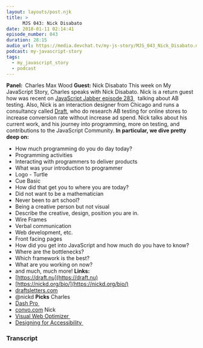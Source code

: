 ```yaml
---
layout: layouts/post.njk
title: >
      MJS 043: Nick Disabato
date: 2018-01-11 02:14:41
episode_number: 043
duration: 28:15
audio_url: https://media.devchat.tv/my-js-story/MJS_043_Nick_Disabato.mp3
podcast: my-javascript-story
tags: 
  - my_javascript_story
  - podcast
---
```


 **Panel:&nbsp;** Charles Max Wood **Guest:** Nick Disabato This week on My JavaScript Story, Charles speaks with Nick Disabato. Nick is a return guest how was recent on [JavaScript Jabber episode 283&nbsp;](https://devchat.tv/js-jabber/jsj-283-ab-testing-nick-disabato)&nbsp; talking about AB testing. Also, Nick is an interaction designer from Chicago and runs a consultancy called [Draft](https://draft.nu), who do research AB testing for online stores to increase conversion rate without increase ad spend. Nick talks about his current work, and his journey into programming, more on testing, and contributions to the JavaScript Community. **In particular, we dive pretty deep on:**
- How much programming do you do day today?
- Programming activities
- Interacting with programmers to deliver products
- What was your introduction to programmer
- Logo - Turtle
- Cue Basic
- How did that get you to where you are today?
- Did not want to be a mathematician
- Never been to art school?
- Being a creative person but not visual
- Describe the creative, design, position you are in.
- Wire Frames
- Verbal communication
- Web development, etc.
- Front facing pages
- How did you get into JavaScript and how much do you have to know?
- Where are the bottlenecks?
- Which framework is the best?
- What are you working on now?
- and much, much more!
**Links:&nbsp;**
- [https://draft.nu](https://draft.nu)
- [https://nickd.org/bio/](https://nickd.org/bio/)
- [draftsletters.com](http://draftsletters.com)
- @nickd
**Picks** Charles
- [Dash Pro&nbsp;](https://www.amazon.com/s/?ie=UTF8&keywords=the+dash+pro&tag=googhydr-20&index=aps&hvadid=241944799904&hvpos=1t2&hvnetw=g&hvrand=6798390131814822469&hvpone=&hvptwo=&hvqmt=b&hvdev=c&hvdvcmdl=&hvlocint=&hvlocphy=9028550&hvtargid=aud-397161105788:kwd-312865236386&ref=pd_sl_1nx37wfpxk_b)
- [convo.com](http://convo.com)
Nick
- [Visual Web Optimizer&nbsp;](https://vwo.com/campaign/get-started/?ads_cmpid=956514186&ads_adid=49202577724&ads_matchtype=e&ads_network=g&ads_creative=236620785010&utm_term=visual%20web%20optimizer&ads_targetid=kwd-336374200770&utm_campaign=&utm_source=adwords&utm_medium=ppc&ttv=2&gclid=Cj0KCQiAkNfSBRCSARIsAL-u3X-gWjQyn3-cE86bTehPvUT29YzmSctOAJcEqlXPYN-tftIUpmklqKsaAi1qEALw_wcB)
- [Designing for Accessibility&nbsp;](https://www.amazon.com/Accessibility-Everyone-Laura-Kalbag/dp/1937557618)


### Transcript


